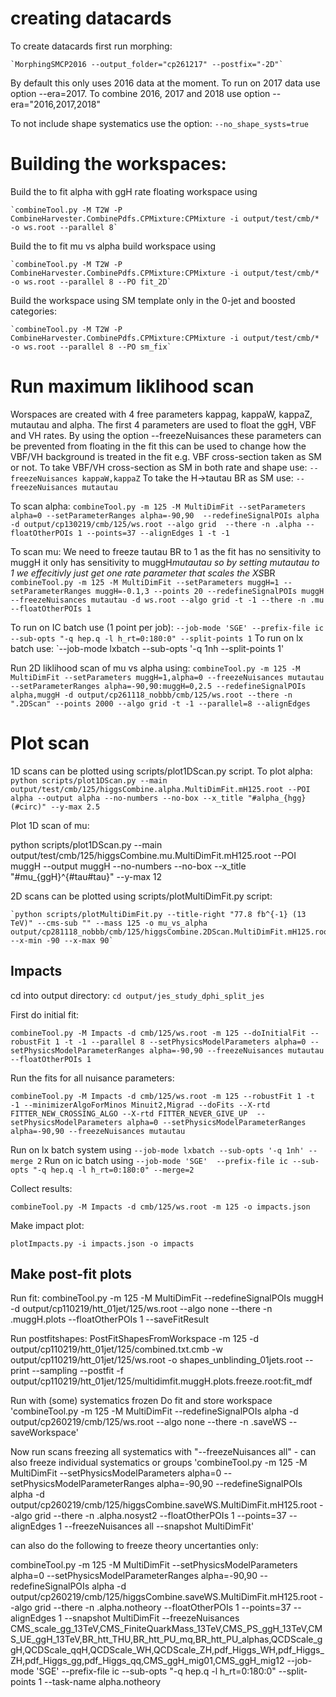 
# creating datacards
    
To create datacards first run morphing:    

    `MorphingSMCP2016 --output_folder="cp261217" --postfix="-2D"`

By default this only uses 2016 data at the moment. To run on 2017 data use option --era=2017. To combine 2016, 2017 and 2018 use option --era="2016,2017,2018"

To not include shape systematics use the option:
    `--no_shape_systs=true`

# Building the workspaces:

Build the to fit alpha with ggH rate floating workspace using

    `combineTool.py -M T2W -P CombineHarvester.CombinePdfs.CPMixture:CPMixture -i output/test/cmb/* -o ws.root --parallel 8`

Build the to fit mu vs alpha build workspace using

    `combineTool.py -M T2W -P CombineHarvester.CombinePdfs.CPMixture:CPMixture -i output/test/cmb/* -o ws.root --parallel 8 --PO fit_2D`

Build the workspace using SM template only in the 0-jet and boosted categories:

    `combineTool.py -M T2W -P CombineHarvester.CombinePdfs.CPMixture:CPMixture -i output/test/cmb/* -o ws.root --parallel 8 --PO sm_fix`

# Run maximum liklihood scan

Worspaces are created with 4 free parameters kappag, kappaW, kappaZ, mutautau and alpha. The first 4 parameters are used to float the ggH, VBF and VH rates.
By using the option --freezeNuisances these parameters can be prevented from floating in the fit this can be used to change how the VBF/VH background is treated in the fit e.g. VBF cross-section taken as SM or not.
To take VBF/VH cross-section as SM in both rate and shape use:
    `--freezeNuisances kappaW,kappaZ`
To take the H->tautau BR as SM use:
    `--freezeNuisances mutautau`

To scan alpha:
    `combineTool.py -m 125 -M MultiDimFit --setParameters alpha=0 --setParameterRanges alpha=-90,90  --redefineSignalPOIs alpha  -d output/cp130219/cmb/125/ws.root --algo grid  --there -n .alpha --floatOtherPOIs 1 --points=37 --alignEdges 1 -t -1`

To scan mu:
We need to freeze tautau BR to 1 as the fit has no sensitivity to muggH it only has sensitivity to muggH*mutautau so by setting mutautau to 1 we effecitivly just get one rate parameter that scales the XS*BR
    `combineTool.py -m 125 -M MultiDimFit --setParameters muggH=1 --setParameterRanges muggH=-0.1,3 --points 20 --redefineSignalPOIs muggH --freezeNuisances mutautau -d ws.root --algo grid -t -1 --there -n .mu --floatOtherPOIs 1`

To run on IC batch use (1 point per job):
 `--job-mode 'SGE' --prefix-file ic --sub-opts "-q hep.q -l h_rt=0:180:0" --split-points 1`
To run on lx batch use:
  `--job-mode lxbatch --sub-opts '-q 1nh --split-points 1'

Run 2D liklihood scan of mu vs alpha using:
    `combineTool.py -m 125 -M MultiDimFit --setParameters muggH=1,alpha=0 --freezeNuisances mutautau --setParameterRanges alpha=-90,90:muggH=0,2.5 --redefineSignalPOIs alpha,muggH -d output/cp261118_nobbb/cmb/125/ws.root --there -n ".2DScan" --points 2000 --algo grid -t -1 --parallel=8 --alignEdges`

# Plot scan

1D scans can be plotted using scripts/plot1DScan.py script.
To plot alpha:
    `python scripts/plot1DScan.py --main output/test/cmb/125/higgsCombine.alpha.MultiDimFit.mH125.root --POI alpha --output alpha --no-numbers --no-box --x_title "#alpha_{hgg} (#circ)" --y-max 2.5`

Plot 1D scan of mu:

  python scripts/plot1DScan.py --main output/test/cmb/125/higgsCombine.mu.MultiDimFit.mH125.root --POI muggH --output muggH --no-numbers --no-box --x_title "#mu_{ggH}^{#tau#tau}" --y-max 12

2D scans can be plotted using scripts/plotMultiDimFit.py script:

    `python scripts/plotMultiDimFit.py --title-right "77.8 fb^{-1} (13 TeV)" --cms-sub "" --mass 125 -o mu_vs_alpha output/cp281118_nobbb/cmb/125/higgsCombine.2DScan.MultiDimFit.mH125.root --x-min -90 --x-max 90`


## Impacts

cd into output directory:
  `cd output/jes_study_dphi_split_jes`

First do initial fit:

  `combineTool.py -M Impacts -d cmb/125/ws.root -m 125 --doInitialFit --robustFit 1 -t -1 --parallel 8 --setPhysicsModelParameters alpha=0 --setPhysicsModelParameterRanges alpha=-90,90 --freezeNuisances mutautau --floatOtherPOIs 1`

Run the fits for all nuisance parameters:

  `combineTool.py -M Impacts -d cmb/125/ws.root -m 125 --robustFit 1 -t -1 --minimizerAlgoForMinos Minuit2,Migrad --doFits --X-rtd FITTER_NEW_CROSSING_ALGO --X-rtd FITTER_NEVER_GIVE_UP  --setPhysicsModelParameters alpha=0 --setPhysicsModelParameterRanges alpha=-90,90 --freezeNuisances mutautau`

Run on lx batch system using `--job-mode lxbatch --sub-opts '-q 1nh' --merge 2`
Run on ic batch using `--job-mode 'SGE'  --prefix-file ic --sub-opts "-q hep.q -l h_rt=0:180:0" --merge=2`

Collect results:
  
  `combineTool.py -M Impacts -d cmb/125/ws.root -m 125 -o impacts.json`

Make impact plot:

  `plotImpacts.py -i impacts.json -o impacts`


## Make post-fit plots

Run fit:
   combineTool.py -m 125 -M MultiDimFit --redefineSignalPOIs muggH  -d output/cp110219/htt_01jet/125/ws.root --algo none --there -n .muggH.plots --floatOtherPOIs 1  --saveFitResult

Run postfitshapes:
   PostFitShapesFromWorkspace -m 125 -d output/cp110219/htt_01jet/125/combined.txt.cmb -w output/cp110219/htt_01jet/125/ws.root -o shapes_unblinding_01jets.root --print --sampling --postfit -f output/cp110219/htt_01jet/125/multidimfit.muggH.plots.freeze.root:fit_mdf

Run with (some) systematics frozen
Do fit and store workspace
  'combineTool.py -m 125 -M MultiDimFit  --redefineSignalPOIs alpha -d output/cp260219/cmb/125/ws.root --algo none  --there -n .saveWS  --saveWorkspace'

Now run scans freezing all systematics with "--freezeNuisances all" - can also freeze individual systematics or groups
  'combineTool.py -m 125 -M MultiDimFit --setPhysicsModelParameters alpha=0 --setPhysicsModelParameterRanges alpha=-90,90  --redefineSignalPOIs alpha  -d output/cp260219/cmb/125/higgsCombine.saveWS.MultiDimFit.mH125.root --algo grid --there -n .alpha.nosyst2 --floatOtherPOIs 1 --points=37 --alignEdges 1 --freezeNuisances all --snapshot MultiDimFit'

can also do the following to freeze theory uncertanties only:

combineTool.py -m 125 -M MultiDimFit --setPhysicsModelParameters alpha=0 --setPhysicsModelParameterRanges alpha=-90,90  --redefineSignalPOIs alpha  -d output/cp260219/cmb/125/higgsCombine.saveWS.MultiDimFit.mH125.root --algo grid --there -n .alpha.notheory --floatOtherPOIs 1 --points=37 --alignEdges 1  --snapshot MultiDimFit --freezeNuisances CMS_scale_gg_13TeV,CMS_FiniteQuarkMass_13TeV,CMS_PS_ggH_13TeV,CMS_UE_ggH_13TeV,BR_htt_THU,BR_htt_PU_mq,BR_htt_PU_alphas,QCDScale_ggH,QCDScale_qqH,QCDScale_WH,QCDScale_ZH,pdf_Higgs_WH,pdf_Higgs_ZH,pdf_Higgs_gg,pdf_Higgs_qq,CMS_ggH_mig01,CMS_ggH_mig12 --job-mode 'SGE' --prefix-file ic --sub-opts "-q hep.q -l h_rt=0:180:0" --split-points 1 --task-name alpha.notheory
